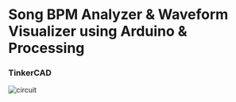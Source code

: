 # Song BPM Analyzer & Waveform Visualizer using Arduino & Processing
### TinkerCAD
![circuit](https://github.com/rosatiara/song-bpm-visualizer/assets/tinkercad.png)
